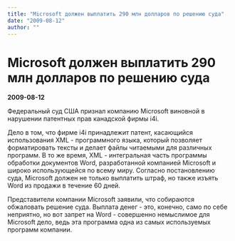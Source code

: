 ```yaml
---
title: "Microsoft должен выплатить 290 млн долларов по решению суда"
date: "2009-08-12"
author: ""
---
```


# Microsoft должен выплатить 290 млн долларов по решению суда

**2009-08-12** 

Федеральный суд США признал компанию Microsoft виновной в нарушении патентных прав канадской фирмы i4i.

Дело в том, что фирме i4i принадлежит патент, касающийся использования XML - программного языка, который позволяет форматировать тексты и делает файлы читаемыми для различных программ. В то же время, XML - интегральная часть программы обработки документов Word, разработанной компанией Microsoft и широко использующейся по всему миру. Согласно постановлению суда, Microsoft должен не только выплатить штраф, но также изъять Word из продажи в течение 60 дней.

Представители компании Microsoft заявили, что собираются обжаловать решение суда. Выплата денег - это, конечно, само по себе неприятно, но вот запрет на Word - совершенно немыслимое для Microsoft дело, ведь эта программа одна из самых используемых программ компании.